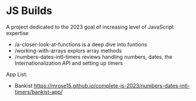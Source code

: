 # JS Builds

A project dedicated to the 2023 goal of increasing level of JavaScript expertise

- /a-closer-look-at-functions is a deep dive into funtions
- /working-with-arrays explors array methods
- /numbers-dates-intl-timers reviews handling numbers, dates, the Internationalization API and setting up timers

App List:

- Bankist https://mrose15.github.io/complete-js-2023/numbers-dates-intl-timers/bankist-app/
